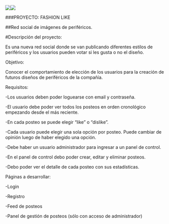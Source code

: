 ﻿![](Aspose.Words.efb3e528-bb7b-422c-b810-b854e60ad470.001.png)![](Aspose.Words.efb3e528-bb7b-422c-b810-b854e60ad470.002.png)

###PROYECTO: FASHION LIKE 

##Red social de imágenes de periféricos. 

#Descripción del proyecto: 

Es una nueva red social donde se van publicando diferentes estilos de periféricos y los usuarios pueden votar si les gusta o no el diseño.

Objetivo: 

Conocer el comportamiento de elección de los usuarios para la creación de futuros diseños de periféricos de la compañía.

Requisitos: 

-Los usuarios deben poder loguearse con email y contraseña.

-El usuario debe poder ver todos los posteos en orden cronológico empezando desde el más reciente. 

-En cada posteo se puede elegir “like” o “dislike”. 

-Cada usuario puede elegir una sola opción por posteo. Puede cambiar de opinión luego de haber elegido una opción. 

-Debe haber un usuario administrador para ingresar a un panel de control.

-En el panel de control debo poder crear, editar y eliminar posteos.

-Debo poder ver el detalle de cada posteo con sus estadísticas.

Páginas a desarrollar: 

-Login 

-Registro 

-Feed de posteos  

-Panel de gestión de posteos (sólo con acceso de administrador) 

